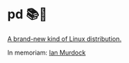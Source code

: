# pd 📚🐛
[A brand-new kind of Linux distribution.](https://www.debian.org/doc/manuals/project-history/manifesto.en.html)

In memoriam: [Ian Murdock](https://ianmurdock.debian.net/)
